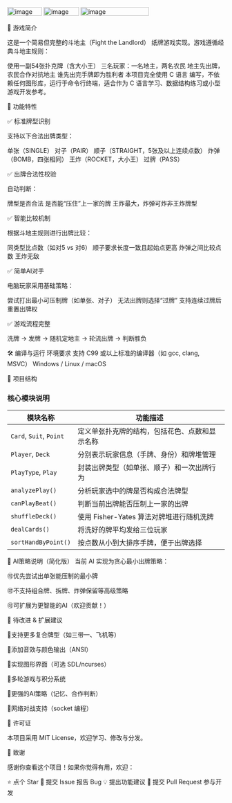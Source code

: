 <img width="80" height="20" alt="image" src="https://github.com/user-attachments/assets/dbcc3a9a-fd17-41e2-a927-7cca898a6a13" />
<img width="82" height="20" alt="image" src="https://github.com/user-attachments/assets/e558502f-a55b-4ffa-a236-3688c9a3aa11" />
<img width="158" height="20" alt="image" src="https://github.com/user-attachments/assets/df99210e-ac9c-4b11-b9db-c7b415e97d4e" />

🎯 游戏简介

这是一个简易但完整的斗地主（Fight the Landlord） 纸牌游戏实现。游戏遵循经典斗地主规则：

使用一副54张扑克牌（含大小王）
三名玩家：一名地主，两名农民
地主先出牌，农民合作对抗地主
谁先出完手牌即为胜利者
本项目完全使用 C 语言 编写，不依赖任何图形库，运行于命令行终端，适合作为 C 语言学习、数据结构练习或小型游戏开发参考。



🧩 功能特性

✅ 标准牌型识别

支持以下合法出牌类型：

单张（SINGLE）
对子（PAIR）
顺子（STRAIGHT，5张及以上连续点数）
炸弹（BOMB，四张相同）
王炸（ROCKET，大小王）
过牌（PASS）

✅ 出牌合法性校验

自动判断：

牌型是否合法
是否能“压住”上一家的牌
王炸最大，炸弹可炸非王炸牌型

✅ 智能比较机制

根据斗地主规则进行出牌比较：

同类型比点数（如对5 vs 对6）
顺子要求长度一致且起始点更高
炸弹之间比较点数
王炸无敌

✅ 简单AI对手

电脑玩家采用基础策略：

尝试打出最小可压制牌（如单张、对子）
无法出牌则选择“过牌”
支持连续过牌后重置出牌权

✅ 游戏流程完整

洗牌 → 发牌 → 随机定地主 → 轮流出牌 → 判断胜负



🛠️ 编译与运行
环境要求
支持 C99 或以上标准的编译器（如 gcc, clang, MSVC）
Windows / Linux / macOS



📂 项目结构
### 核心模块说明

| 模块名称             | 功能描述                                   |
|----------------------|--------------------------------------------|
| `Card`, `Suit`, `Point` | 定义单张扑克牌的结构，包括花色、点数和显示名称 |
| `Player`, `Deck`        | 分别表示玩家信息（手牌、身份）和牌堆管理       |
| `PlayType`, `Play`      | 封装出牌类型（如单张、顺子）和一次出牌行为     |
| `analyzePlay()`         | 分析玩家选中的牌是否构成合法牌型               |
| `canPlayBeat()`         | 判断当前出牌能否压制上一家的出牌               |
| `shuffleDeck()`         | 使用 Fisher-Yates 算法对牌堆进行随机洗牌       |
| `dealCards()`           | 将洗好的牌平均发给三位玩家                     |
| `sortHandByPoint()`     | 按点数从小到大排序手牌，便于出牌选择           |


🤖 AI策略说明（简化版）
当前 AI 实现为贪心最小出牌策略：

🉑优先尝试出单张能压制的最小牌

🉑不支持组合牌、拆牌、炸弹保留等高级策略

🉑可扩展为更智能的AI（欢迎贡献！）



📢 待改进 & 扩展建议
 
 🔳支持更多复合牌型（如三带一、飞机等）
 
 🔳添加音效与颜色输出（ANSI）
 
 🔳实现图形界面（可选 SDL/ncurses）
 
 🔳多轮游戏与积分系统
 
 🔳更强的AI策略（记忆、合作判断）
 
 🔳网络对战支持（socket 编程）
 

 
 
 📜 许可证

本项目采用 MIT License，欢迎学习、修改与分发。



🙌 致谢

感谢你查看这个项目！如果你觉得有用，欢迎：

⭐ 点个 Star
🐞 提交 Issue 报告 Bug
💡 提出功能建议
🤝 提交 Pull Request 参与开发
